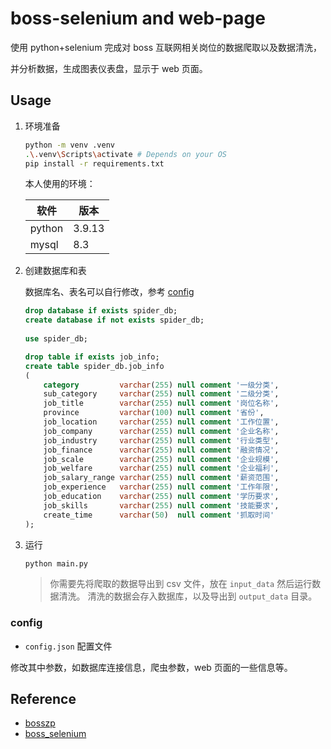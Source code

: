 # boss-selenium and web-page

使用 python+selenium 完成对 boss 互联网相关岗位的数据爬取以及数据清洗，

并分析数据，生成图表仪表盘，显示于 web 页面。

## Usage

1. 环境准备

    ```bash
    python -m venv .venv
    .\.venv\Scripts\activate # Depends on your OS
    pip install -r requirements.txt
    ```

    本人使用的环境：

    | 软件 | 版本 |
    | --- | --- |
    | python | 3.9.13 |
    | mysql | 8.3 |

2. 创建数据库和表

    数据库名、表名可以自行修改，参考 [config](#config)

    ```sql
    drop database if exists spider_db;
    create database if not exists spider_db;
        
    use spider_db;

    drop table if exists job_info;
    create table spider_db.job_info
    (
        category         varchar(255) null comment '一级分类',
        sub_category     varchar(255) null comment '二级分类',
        job_title        varchar(255) null comment '岗位名称',
        province         varchar(100) null comment '省份',
        job_location     varchar(255) null comment '工作位置',
        job_company      varchar(255) null comment '企业名称',
        job_industry     varchar(255) null comment '行业类型',
        job_finance      varchar(255) null comment '融资情况',
        job_scale        varchar(255) null comment '企业规模',
        job_welfare      varchar(255) null comment '企业福利',
        job_salary_range varchar(255) null comment '薪资范围',
        job_experience   varchar(255) null comment '工作年限',
        job_education    varchar(255) null comment '学历要求',
        job_skills       varchar(255) null comment '技能要求',
        create_time      varchar(50)  null comment '抓取时间'
    );
    ```

3. 运行

    ```bash
    python main.py
    ```

    > 你需要先将爬取的数据导出到 csv 文件，放在 `input_data` 然后运行数据清洗。
    > 清洗的数据会存入数据库，以及导出到 `output_data` 目录。

### config

- `config.json` 配置文件

修改其中参数，如数据库连接信息，爬虫参数，web 页面的一些信息等。

## Reference

- [bosszp](https://github.com/jhcoco/bosszp)
- [boss_selenium](https://github.com/jhcoco/bosszp-selenium)
